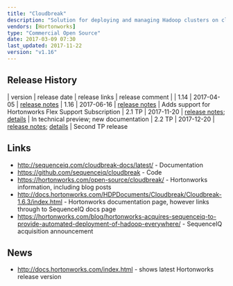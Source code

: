 ```yaml
---
title: "Cloudbreak"
description: "Solution for deploying and managing Hadoop clusters on cloud infrastructure based on automatically provisioned infrastructure running base docker images with Hadoop provisioned on top via Apache Ambari using Blueprints.  Includes out of the box support for Amazon Web Services, Microsoft Azure, Google Cloud Platform and OpenStack, plus a Service Provider Interface (SPI) for adding support for new providers.  Supports automated scaling of clusters based on Ambari Metrics and Alerts (Periscope), custom scripts that can be run on hosts before or after deployment (Recipes), a number of out of the box Blueprints, plus a number of technical preview features, including the use of custom docker images, data locality specifiers, Kerberized clusters, support for external AD/LDAP servers and deployment on Mesos.  Manageable through a web UI, a REST API, a CLI and an interactive shell.  Originally created by SequenceIQ, with an initial beta release in July 2014, with SequenceIQ then acquired by Hortonworks in April 2015, and a 1.0 release of Cloudbreak included in HDP 2.3 in July 2015.  Open sourced under the Apache 2.0 licence, with a stated plan for the code to be donated to the Apache Foundation."
vendors: [Hortonworks]
type: "Commercial Open Source"
date: 2017-03-09 07:30
last_updated: 2017-11-22
version: "v1.16"
---
```

## Release History

| version | release date | release links | release comment |
| 1.14 | 2017-04-05 | [release notes](http://sequenceiq.com/cloudbreak-docs/release-1.14.0/releasenotes/) 
| 1.16 | 2017-06-16 | [release notes](http://sequenceiq.com/cloudbreak-docs/release-1.16.1/releasenotes/) | Adds support for Hortonworks Flex Support Subscription
| 2.1 TP | 2017-11-20 | [release notes](https://docs.hortonworks.com/HDPDocuments/Cloudbreak/Cloudbreak-2.1.0/content/releasenotes/index.html); [details](https://docs.hortonworks.com/posts/2017/11/20/cloudbreak2.1.0.html) | In technical preview; new documentation
| 2.2 TP | 2017-12-20 | [release notes](https://docs.hortonworks.com/posts/2017/12/20/cloudbreak2.2.0.html); [details](https://docs.hortonworks.com/posts/2017/12/20/cloudbreak2.2.0.html) | Second TP release

## Links

* <http://sequenceiq.com/cloudbreak-docs/latest/> - Documentation
* <https://github.com/sequenceiq/cloudbreak> - Code
* <https://hortonworks.com/open-source/cloudbreak/> - Hortonworks information, including blog posts
* <http://docs.hortonworks.com/HDPDocuments/Cloudbreak/Cloudbreak-1.6.3/index.html> - Hortonworks documentation page, however links through to SequenceIQ docs page
* <https://hortonworks.com/blog/hortonworks-acquires-sequenceiq-to-provide-automated-deployment-of-hadoop-everywhere/> - SequenceIQ acquisition announcement

## News

* <http://docs.hortonworks.com/index.html> - shows latest Hortonworks release version